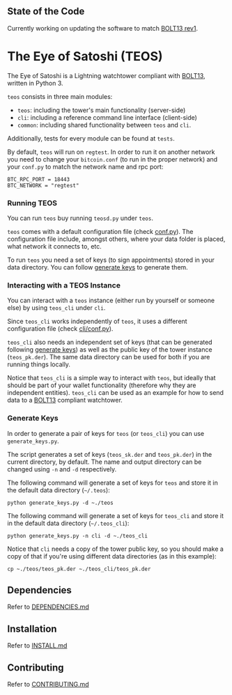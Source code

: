 ## State of the Code

Currently working on updating the software to match [BOLT13 rev1](https://github.com/sr-gi/bolt13).

# The Eye of Satoshi (TEOS)

The Eye of Satoshi is a Lightning watchtower compliant with [BOLT13](https://github.com/sr-gi/bolt13), written in Python 3.

`teos` consists in three main modules:

- `teos`: including the tower's main functionality (server-side)
- `cli`: including a reference command line interface (client-side)
- `common`: including shared functionality between `teos` and `cli`.

Additionally, tests for every module can be found at `tests`.

By default, `teos` will run on `regtest`. In order to run it on another network you need to change your `bitcoin.conf` (to run in the proper network) and your `conf.py` to match the network name and rpc port:

```
BTC_RPC_PORT = 18443
BTC_NETWORK = "regtest"
```

### Running TEOS
You can run `teos` buy running `teosd.py` under `teos`. 

`teos` comes with a default configuration file (check [conf.py](teos/conf.py)). The configuration file include, amongst others, where your data folder is placed, what network it connects to, etc.

To run `teos` you need a set of keys (to sign appointments) stored in your data directory. You can follow [generate keys](#generate-keys) to generate them.

### Interacting with a TEOS Instance
You can interact with a `teos` instance (either run by yourself or someone else) by using `teos_cli` under `cli`.

Since `teos_cli` works independently of `teos`, it uses a different configuration file (check [cli/conf.py](cli/conf.py)).

`teos_cli` also needs an independent set of keys (that can be generated following [generate keys](#generate-keys)) as well as the public key of the tower instance (`teos_pk.der`). The same data directory can be used for both if you are running things locally.

Notice that `teos_cli` is a simple way to interact with `teos`, but ideally that should be part of your wallet functionality (therefore why they are independent entities). `teos_cli` can be used as an example for how to send data to a [BOLT13](https://github.com/sr-gi/bolt13) compliant watchtower.

### Generate Keys

In order to generate a pair of keys for `teos` (or `teos_cli`) you can use `generate_keys.py`. 

The script generates a set of keys (`teos_sk.der` and `teos_pk.der`) in the current directory, by default. The name and output directory can be changed using `-n` and `-d` respectively.

The following command will generate a set of keys for `teos` and store it in the default data directory (`~/.teos`):
```
python generate_keys.py -d ~./teos
``` 

The following command will generate a set of keys for `teos_cli` and store it in the default data directory (`~/.teos_cli`):
```
python generate_keys.py -n cli -d ~./teos_cli
``` 

Notice that `cli` needs a copy of the tower public key, so you should make a copy of that if you're using different data directories (as in this example):

```
cp ~./teos/teos_pk.der ~./teos_cli/teos_pk.der 
```

## Dependencies
Refer to [DEPENDENCIES.md](DEPENDENCIES.md)

## Installation

Refer to [INSTALL.md](INSTALL.md)

## Contributing 
Refer to [CONTRIBUTING.md](CONTRIBUTING.md)